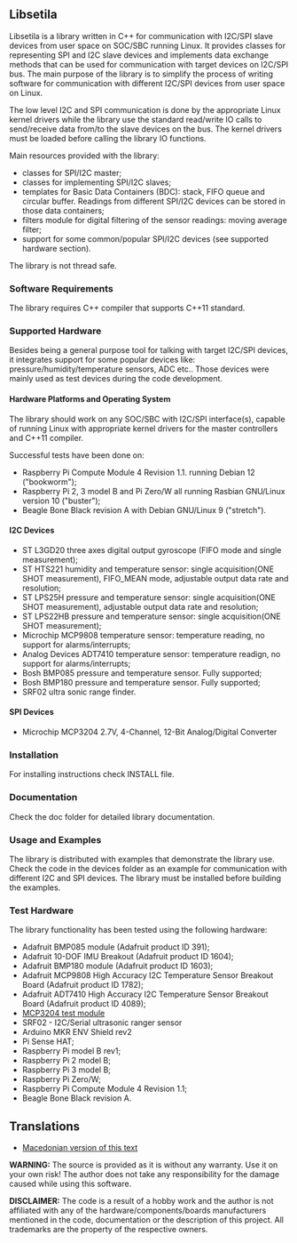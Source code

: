 ## Libsetila

Libsetila is a library written in C++ for communication with I2C/SPI slave devices from user space on SOC/SBC running Linux. It provides classes for representing SPI and I2C slave devices and implements data exchange methods that can be used for communication with target devices on I2C/SPI bus. The main purpose of the library is to simplify the process of writing software for communication with different I2C/SPI devices from user space on Linux.

The low level I2C and SPI communication is done by the appropriate Linux kernel drivers while the library use the standard read/write IO calls to send/receive data from/to the slave devices on the bus. The kernel drivers must be loaded before calling the library IO functions.

Main resources provided with the library:
- classes for SPI/I2C master;
- classes for implementing SPI/I2C slaves;
- templates for Basic Data Containers (BDC): stack, FIFO queue and circular buffer. Readings from different SPI/I2C devices can be stored in those data containers; 
- filters module for digital filtering of the sensor readings: moving average filter;
- support for some common/popular SPI/I2C devices (see supported hardware section).
 
The library is not thread safe. 

### Software Requirements

The library requires C++ compiler that supports C++11 standard.

### Supported Hardware

Besides being a general purpose tool for talking with target I2C/SPI devices, it integrates support for some popular devices like: pressure/humidity/temperature sensors, ADC etc.. Those devices were mainly used as test devices during the code development. 

#### Hardware Platforms and Operating System

The library should work on any SOC/SBC with I2C/SPI interface(s), capable of running Linux with appropriate kernel drivers for the master controllers and C++11 compiler.

Successful tests have been done on:
- Raspberry Pi Compute Module 4 Revision 1.1. running Debian 12 ("bookworm");
- Raspberry Pi 2, 3 model B and Pi Zero/W all running Rasbian GNU/Linux version 10 ("buster");
- Beagle Bone Black revision A with Debian GNU/Linux 9 ("stretch").

#### I2C Devices
- ST L3GD20 three axes digital output gyroscope (FIFO mode and single measurement);
- ST HTS221 humidity and temperature sensor: single acquisition(ONE SHOT measurement), FIFO_MEAN mode, adjustable output data rate and resolution;
- ST LPS25H pressure and temperature sensor: single acquisition(ONE SHOT measurement), adjustable output data rate and resolution;
- ST LPS22HB pressure and temperature sensor: single acquisition(ONE SHOT measurement);
- Microchip MCP9808 temperature sensor: temperature reading, no support for alarms/interrupts;
- Analog Devices ADT7410 temperature sensor: temperature readign, no support for alarms/interrupts;
- Bosh BMP085 pressure and temperature sensor. Fully supported;
- Bosh BMP180 pressure and temperature sensor. Fully supported;
- SRF02 ultra sonic range finder.

#### SPI Devices

- Microchip MCP3204 2.7V, 4-Channel, 12-Bit Analog/Digital Converter

### Installation

For installing instructions check INSTALL file.

### Documentation

Check the doc folder for detailed library documentation.

### Usage and Examples

The library is distributed with examples that demonstrate the library use. Check the code in the devices folder
as an example for communication with different I2C and SPI devices.
The library must be installed before building the examples.

### Test Hardware

The library functionality has been tested using the following hardware:

- Adafruit BMP085 module (Adafruit product ID 391);
- Adafruit 10-DOF IMU Breakout (Adafruit product ID 1604);
- Adafruit BMP180 module (Adafruit product ID 1603);
- Adafruit MCP9808 High Accuracy I2C Temperature Sensor Breakout Board (Adafruit product ID 1782); 
- Adafruit ADT7410 High Accuracy I2C Temperature Sensor Breakout Board (Adafruit product ID 4089);
- [MCP3204 test module](https://github.com/positronic57/libmcp3204/tree/master/example/hardware) 
- SRF02 - I2C/Serial ultrasonic ranger sensor
- Arduino MKR ENV Shield rev2
- Pi Sense HAT;
- Raspberry Pi model B rev1;
- Raspberry Pi 2 model B;
- Raspberry Pi 3 model B;
- Raspberry Pi Zero/W;
- Raspberry Pi Compute Module 4 Revision 1.1;
- Beagle Bone Black revision A.

## Translations
- [Macedonian version of this text](translations/README_mk.md)

**WARNING:** 
The source is provided as it is without any warranty. Use it on your own risk!
The author does not take any responsibility for the damage caused while using this software.

**DISCLAIMER:**
The code is a result of a hobby work and the author is not affiliated with any of the hardware/components/boards manufacturers mentioned in the code, documentation or the description of this project. All trademarks are the property of the respective owners.
